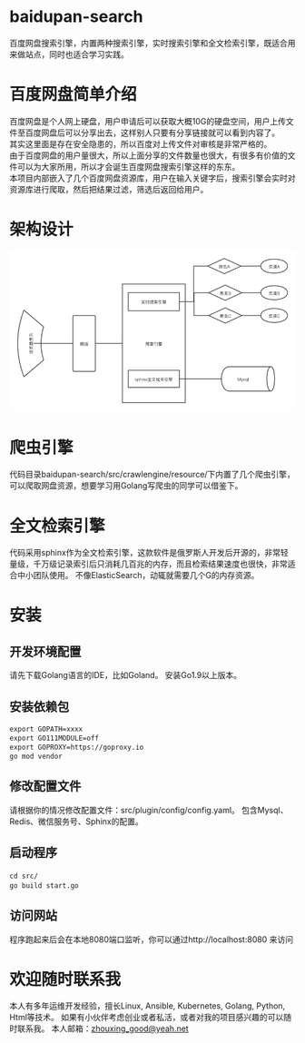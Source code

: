 # baidupan-search
百度网盘搜索引擎，内置两种搜索引擎，实时搜索引擎和全文检索引擎，既适合用来做站点，同时也适合学习实践。
# 百度网盘简单介绍
百度网盘是个人网上硬盘，用户申请后可以获取大概10G的硬盘空间，用户上传文件至百度网盘后可以分享出去，这样别人只要有分享链接就可以看到内容了。  
其实这里面是存在安全隐患的，所以百度对上传文件对审核是非常严格的。  
由于百度网盘的用户量很大，所以上面分享的文件数量也很大，有很多有价值的文件可以为大家所用，所以才会诞生百度网盘搜索引擎这样的东东。  
本项目内部嵌入了几个百度网盘资源库，用户在输入关键字后，搜索引擎会实时对资源库进行爬取，然后把结果过滤，筛选后返回给用户。
# 架构设计
![image](https://raw.githubusercontent.com/zhanghaohao/pictures/master/百度网盘搜索引擎.png)
# 爬虫引擎
代码目录baidupan-search/src/crawlengine/resource/下内置了几个爬虫引擎，可以爬取网盘资源，想要学习用Golang写爬虫的同学可以借鉴下。
# 全文检索引擎
代码采用sphinx作为全文检索引擎，这款软件是俄罗斯人开发后开源的，非常轻量级，千万级记录索引后只消耗几百兆的内存，而且检索结果速度也很快，非常适合中小团队使用。
不像ElasticSearch，动辄就需要几个G的内存资源。
# 安装
## 开发环境配置
请先下载Golang语言的IDE，比如Goland。
安装Go1.9以上版本。
## 安装依赖包
```
export GOPATH=xxxx
export GO111MODULE=off
export GOPROXY=https://goproxy.io
go mod vendor
```
## 修改配置文件
请根据你的情况修改配置文件：src/plugin/config/config.yaml。
包含Mysql、Redis、微信服务号、Sphinx的配置。
## 启动程序
`cd src/`  
`go build start.go`
## 访问网站
程序跑起来后会在本地8080端口监听，你可以通过http://localhost:8080 来访问
# 欢迎随时联系我
本人有多年运维开发经验，擅长Linux, Ansible, Kubernetes, Golang, Python, Html等技术。
如果有小伙伴考虑创业或者私活，或者对我的项目感兴趣的可以随时联系我。
本人邮箱：zhouxing_good@yeah.net

